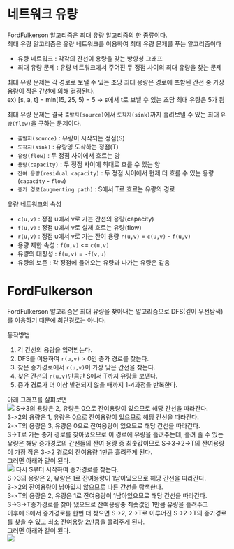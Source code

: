 # 네트워크 유량
FordFulkerson 알고리즘은 최대 유량 알고리즘의 한 종류이다.  
최대 유량 알고리즘은 유량 네트워크를 이용하여 최대 유량 문제를 푸는 알고리즘이다  
- 유량 네트워크 : 각각의 간선이 용량을 갖는 방향성 그래프
- 최대 유량 문제 : 유량 네트워크에서 주어진 두 정점 사이의 최대 유량을 찾는 문제
  
최대 유량 문제는 각 경로로 보낼 수 있는 초당 최대 용량은 경로에 포함된 간선 중 가장 용량이 작은 간선에 의해 결정된다.  
ex) [s, a, t] = min(15, 25, 5) = 5 -> s에서 t로 보낼 수 있는 초당 최대 유량은 5가 됨  
  
최대 유량 문제는 결국 `출발지(source)`에서 `도착지(sink)`까지 흘려보낼 수 있는 최대 `유량(flow)`을 구하는 문제이다.  
- `출발지(source)` : 유량이 시작되는 정점(S)
- `도착지(sink)` : 유량잉 도착하는 정점(T)
- `유량(flow)` : 두 정점 사이에서 흐르는 양
- `용량(capacity)` : 두 정점 사이에 최대로 흐를 수 있는 양
- `잔여 용량(residual capacity)` : 두 정점 사이에서 현제 더 흐를 수 있는 용량 (`capacity` - `flow`)
- `증가 경로(augmenting path)` : S에서 T로 흐르는 유량의 경로
  
유량 네트워크의 속성
- `c(u,v)` : 정점 u에서 v로 가는 간선의 용량(capacity)
- `f(u,v)` : 정점 u에서 v로 실제 흐르는 유량(flow)
- `r(u,v)` : 정점 u에서 v로 가는 잔여 용량 `r(u,v)` = `c(u,v)` - `f(u,v)`
- 용량 제한 속성 : `f(u,v)` <= `c(u,v)`
- 유량의 대칭성 : `f(u,v)` = `-f(v,u)`
- 유량의 보존 : 각 정점에 들어오는 유량과 나가는 유량은 같음
  

# FordFulkerson
FordFulkerson 알고리즘은 최대 유량을 찾아내는 알고리즘으로 DFS(깊이 우선탐색)를 이용하기 때문에 최단경로는 아니다.  
  
동작방법   
1. 각 간선의 용량을 입력받는다.
2. DFS를 이용하여 `r(u,v)` > 0인 증가 경로를 찾는다.
3. 찾은 증가경로에서 `r(u,v)`이 가장 낮은 간선을 찾는다.
4. 찾은 간선의 `r(u,v)`만큼만 S에서 T까지 유량을 보낸다.
5. 증가 경로가 더 이상 발견되지 않을 때까지 1-4과정을 반복한다.
  
아래 그래프를 살펴보면  
![](https://user-images.githubusercontent.com/101320758/165692128-1416946a-0e9f-4b74-81af-8cc4c142db6e.png)
S->3의 용량은 2, 유량은 0으로 잔여용량이 있으므로 해당 간선을 따라간다.  
3->2의 용량은 1, 유량은 0으로 잔여용량이 있으므로 해당 간선을 따라간다.  
2->T의 용량은 3, 유량은 0으로 잔여용량이 있으므로 해당 간선을 따라간다.  
S->T로 가는 증가 경로를 찾아냈으므로 이 경로에 유량을 흘려주는데, 흘려 줄 수 있는 유량은 해당 증가경로의 간선들의 잔여 용량 중 최솟값이므로 S->3->2->T의 잔여용량이 가장 작은 3->2 경로의 잔여용량 1만큼 흘려주게 된다.  
그러면 아래와 같이 된다.  
![](https://user-images.githubusercontent.com/101320758/165692216-d5527972-f913-4d7d-b434-35e0aaa95a2a.png)
다시 S부터 시작하여 증가경로를 찾는다.  
S->3의 용량은 2, 유량은 1로 잔여용량이 1남아있으므로 해당 간선을 따라간다.  
3->2의 잔여용량이 남아있지 않으므로 다른 간선을 탐색한다.  
3->T의 용량은 2, 유량은 1로 잔여용량이 1남아있으므로 해당 간선을 따라간다.  
S->3->T증가경로를 찾아 냈으므로 잔여용량중 최솟값인 1만큼 유량을 흘려주고  
이후에 S에서 증가경로를 한번 더 찾으면 S->2, 2->T로 이루어진 S->2->T의 증가경로를 찾을 수 있고 최소 잔여용량 2만큼을 흘려주게 된다.  
그러면 아래와 같이 된다.  
![](https://user-images.githubusercontent.com/101320758/165692234-dd0a6b91-ad05-471f-8a83-76a7a0efdc65.png)
